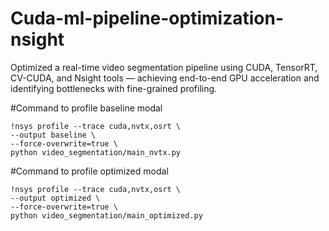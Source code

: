 # Cuda-ml-pipeline-optimization-nsight
Optimized a real-time video segmentation pipeline using CUDA, TensorRT, CV-CUDA, and Nsight tools — achieving end-to-end GPU acceleration and identifying bottlenecks with fine-grained profiling.

#Command to profile baseline modal

```
!nsys profile --trace cuda,nvtx,osrt \
--output baseline \
--force-overwrite=true \
python video_segmentation/main_nvtx.py
```

#Command to profile optimized modal

```
!nsys profile --trace cuda,nvtx,osrt \
--output optimized \
--force-overwrite=true \
python video_segmentation/main_optimized.py
```
